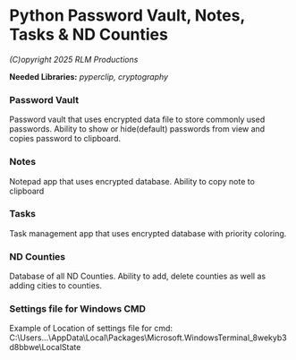 # Python Password Vault, Notes, Tasks & ND Counties
*(C)opyright 2025 RLM Productions*

<b>Needed Libraries:</b> *pyperclip, cryptography*

### Password Vault
Password vault that uses encrypted data file to store commonly used passwords. Ability to show or hide(default) passwords from view and copies password to clipboard.

### Notes
Notepad app that uses encrypted database. Ability to copy note to clipboard

### Tasks
Task management app that uses encrypted database with priority coloring.

### ND Counties
Database of all ND Counties. Ability to add, delete counties as well as adding cities to counties.

### Settings file for Windows CMD
Example of Location of settings file for cmd: C:\Users\...\AppData\Local\Packages\Microsoft.WindowsTerminal_8wekyb3d8bbwe\LocalState
